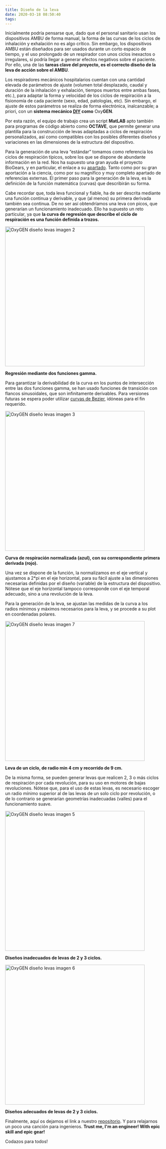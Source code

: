 ```yaml
---
title: Diseño de la leva
date: 2020-03-18 08:50:40
tags:
---
```

Inicialmente podría pensarse que, dado que el personal sanitario usan los dispositivos AMBU de forma manual, la forma de las curvas de los ciclos de inhalación y exhalación no es algo crítico. Sin embargo, los dispositivos AMBU están diseñados para ser usados durante un corto espacio de tiempo, y el uso prolongado de un respirador con unos ciclos inexactos o irregulares, sí podría llegar a generar efectos negativos sobre el paciente. Por ello, una de las **tareas clave del proyecto, es el correcto diseño de la leva de acción sobre el AMBU**.

Los respiradores mecánicos hospitalarios cuentan con una cantidad elevada de parámetros de ajuste (volumen total desplazado, caudal y duración de la inhalación y exhalación, tiempos muertos entre ambas fases, etc.), para adaptar la forma y velocidad de los ciclos de respiración a la fisionomía de cada paciente (sexo, edad, patologías, etc). Sin embargo, el ajuste de estos parámetros se realiza de forma electrónica, inalcanzable; a priori, con un **sistema mecánico [DIY](https://es.wikipedia.org/wiki/Hágalo_usted_mismo) como** Oxy**GEN**.

Por esta razón, el equipo de trabajo crea un script **MatLAB** apto también para programas de código abierto como **OCTAVE**, que permite generar una plantilla para la construcción de levas adaptadas a ciclos de respiración personalizados, así como compatibles con los posibles diferentes diseños y variaciones en las dimensiones de la estructura del dispositivo.

Para la generación de una leva “estándar” tomamos como referencia los ciclos de respiración típicos, sobre los que se dispone de abundante información en la red. Nos ha supuesto una gran ayuda el proyecto BioGears, y en particular, el enlace a su [apartado](https://www.biogearsengine.com/documentation/_respiratory_methodology.html). Tanto como por su gran aportación a la ciencia, como por su magnífico y muy completo apartado de referencias externas.
El primer paso para la generación de la leva, es la definición de la función matemática (curvas) que describirán su forma. 

<!-- <img src="/es/images/diseno-leva/pict1.jpg" width="450" alt="OxyGEN diseño levas imagen 1"> -->

<!-- **De arriba abajo: Curva de referencia, función de regresión, leva correspondiente. De izquierda a derecha: V1 regresión bi-sinusoidal, V2 regresión parabólica-logarítmica, V3 regresión mediante distribución gamma.** -->

Cabe recordar que, toda leva funcional y fiable, ha de ser descrita mediante una función continua y derivable, y que (al menos) su primera derivada también sea continua. De no ser así obtendríamos una leva con picos, que generarían un funcionamiento inadecuado. Ello ha supuesto un reto particular, ya que **la curva de regresión que describe el ciclo de respiración es una función definida a trozos.**

<img src="/es/images/diseno-leva/pict2.jpg" width="450" alt="OxyGEN diseño levas imagen 2">

**Regresión mediante dos funciones gamma.**

Para garantizar la derivabilidad de la curva en los puntos de intersección entre las dos funciones gamma, se han usado funciones de transición con flancos sinusoidales, que son infinitamente derivables. Para versiones futuras se espera poder utilizar [curvas de Bezier](https://es.wikipedia.org/wiki/Curva_de_B%C3%A9zier), idóneas para el fin requerido.

<img src="/es/images/diseno-leva/pict3.jpg" width="450" alt="OxyGEN diseño levas imagen 3">

**Curva de respiración normalizada (azul), con su correspondiente primera derivada (rojo).**

Una vez se dispone de la función, la normalizamos en el eje vertical y ajustamos a 2*pi en el eje horizontal, para su fácil ajuste a las dimensiones necesarias definidas por el diseño (variable) de la estructura del dispositivo. Nótese que el eje horizontal tampoco corresponde con el eje temporal adecuado, sino a una revolución de la leva.

Para la generación de la leva, se ajustan las medidas de la curva a los radios mínimos y máximos necesarios para la leva, y se procede a su plot en coordenadas polares. 

<img src="/es/images/diseno-leva/pict7.jpg" width="450" alt="OxyGEN diseño levas imagen 7">

**Leva de un ciclo, de radio min 4 cm y recorrido de 9 cm.**

De la misma forma, se pueden generar levas que realicen 2, 3 o más ciclos de respiración por cada revolución, para su uso en motores de bajas revoluciones. Nótese que, para el uso de estas levas, es necesario escoger un radio mínimo superior al de las levas de un solo ciclo por revolución, o de lo contrario se generarían geometrías inadecuadas (valles) para el funcionamiento suave.

<img src="/es/images/diseno-leva/pict5.jpg" width="450" alt="OxyGEN diseño levas imagen 5">

**Diseños inadecuados de levas de 2 y 3 ciclos.**

<img src="/es/images/diseno-leva/pict6.jpg" width="450" alt="OxyGEN diseño levas imagen 6">

**Diseños adecuados de levas de 2 y 3 ciclos.**

Finalmente, aquí os dejamos el link a nuestro [repositorio](https://github.com/ProtofyTeam/OxyGEN/tree/master/Matlab%20Files). Y para relajarnos un poco una canción para ingenieros. **Trust me, I'm an engineer! With epic skill and epic gear!**

Codazos para todos!
